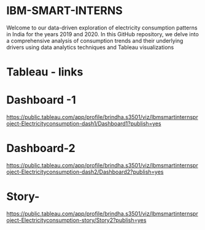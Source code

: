 # IBM-SMART-INTERNS
Welcome to our data-driven exploration of electricity consumption patterns in India for the years 2019 and 2020. In this GitHub repository, we delve into a comprehensive analysis of consumption trends and their underlying drivers using data analytics techniques and Tableau visualizations

# Tableau - links
# Dashboard -1
https://public.tableau.com/app/profile/brindha.s3501/viz/Ibmsmartinternsproject-Electricityconsumption-dash1/Dashboard1?publish=yes

# Dashboard-2
https://public.tableau.com/app/profile/brindha.s3501/viz/Ibmsmartinternsproject-Electricityconsumption-dash2/Dashboard2?publish=yes

# Story-
https://public.tableau.com/app/profile/brindha.s3501/viz/Ibmsmartinternsproject-Electricityconsumption-story/Story2?publish=yes

